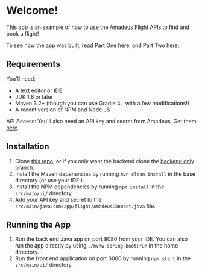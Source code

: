 # Welcome!

This app is an example of how to use the [Amadeus](https://amadeus.com/) Flight APIs to find and book a flight!

To see how the app was built, read Part One [here](https://developers.amadeus.com/blog/flight-booking-application-java-spring-react-1), and Part Two [here](https://developers.amadeus.com/blog/flight-booking-application-java-spring-react-2).

## Requirements

You'll need:
- A text editor or IDE
- JDK 1.8 or later
- Maven 3.2+ (though you can use Gradle 4+ with a few modifications!)
- A recent version of NPM and Node.JS

API Access:
You'll also need an API key and secret from Amadeus. Get them [here](https://developers.amadeus.com/register).

## Installation

1. Clone [this repo](https://github.com/jgrams/amadeus_java_flight_api/), or if you only want the backend clone the [backend only branch](https://github.com/jgrams/amadeus_java_flight_api/tree/backend-only).
1. Install the Maven depenencies by running `mvn clean install` in the base directory (or use your IDE!).
1. Install the NPM dependencies by running `npm install` in the `src/main/ui/` directory.
1. Add your API key and secret to the `src/main/java/com/app/flight/AmadeusConnect.java` file.

## Running the App

1. Run the back end Java app on port 8080 from your IDE. You can also run the app directly by using `./mvnw spring-boot:run` in the home directory.
1. Run the front end application on port 3000 by running `npm start` in the `src/main/ui/` directory.
